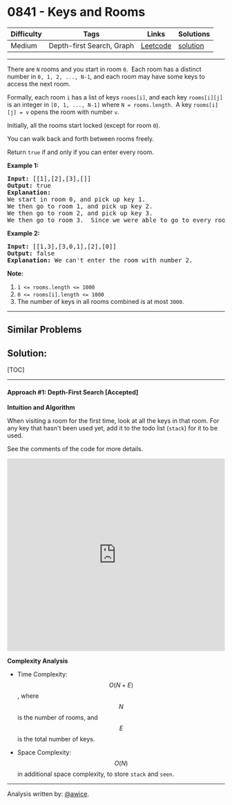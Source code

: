# 0841 - Keys and Rooms

Difficulty  | Tags | Links | Solutions
----------- | ---- | ----- | -----
Medium | Depth-first Search, Graph | [Leetcode](https://leetcode.com/problems/keys-and-rooms) | [solution](https://leetcode.com/problems/keys-and-rooms/solution/)


-----------

<p>There are <code>N</code> rooms and you start in room <code>0</code>.&nbsp; Each room has a distinct number in <code>0, 1, 2, ..., N-1</code>, and each room may have&nbsp;some keys to access the next room.&nbsp;</p>

<p>Formally, each room <code>i</code>&nbsp;has a list of keys <code>rooms[i]</code>, and each key <code>rooms[i][j]</code> is an integer in <code>[0, 1, ..., N-1]</code> where <code>N = rooms.length</code>.&nbsp; A key <code>rooms[i][j] = v</code>&nbsp;opens the room with number <code>v</code>.</p>

<p>Initially, all the rooms start locked (except for room <code>0</code>).&nbsp;</p>

<p>You can walk back and forth between rooms freely.</p>

<p>Return <code>true</code>&nbsp;if and only if you can enter&nbsp;every room.</p>

<ol>
</ol>

<p><strong>Example 1:</strong></p>

<pre>
<strong>Input: </strong>[[1],[2],[3],[]]
<strong>Output: </strong>true
<strong>Explanation:  </strong>
We start in room 0, and pick up key 1.
We then go to room 1, and pick up key 2.
We then go to room 2, and pick up key 3.
We then go to room 3.  Since we were able to go to every room, we return true.
</pre>

<p><strong>Example 2:</strong></p>

<pre>
<strong>Input: </strong>[[1,3],[3,0,1],[2],[0]]
<strong>Output: </strong>false
<strong>Explanation: </strong>We can&#39;t enter the room with number 2.
</pre>

<p><b>Note:</b></p>

<ol>
	<li><code>1 &lt;= rooms.length &lt;=&nbsp;1000</code></li>
	<li><code>0 &lt;= rooms[i].length &lt;= 1000</code></li>
	<li>The number of keys in all rooms combined is at most&nbsp;<code>3000</code>.</li>
</ol>


-----------


## Similar Problems




## Solution:

[TOC]

---
#### Approach #1: Depth-First Search [Accepted]

**Intuition and Algorithm**

When visiting a room for the first time, look at all the keys in that room.  For any key that hasn't been used yet, add it to the todo list (`stack`) for it to be used.

See the comments of the code for more details.

<iframe src="https://leetcode.com/playground/DStbTdKq/shared" frameBorder="0" width="100%" height="446" name="DStbTdKq"></iframe>

**Complexity Analysis**

* Time Complexity:  $$O(N + E)$$, where $$N$$ is the number of rooms, and $$E$$ is the total number of keys.

* Space Complexity:  $$O(N)$$ in additional space complexity, to store `stack` and `seen`.

---

Analysis written by: [@awice](https://leetcode.com/awice).
